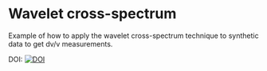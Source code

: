 # Wavelet cross-spectrum
Example of how to apply the wavelet cross-spectrum technique to synthetic data to get dv/v measurements.

DOI: [![DOI](https://zenodo.org/badge/161083755.svg)](https://zenodo.org/badge/latestdoi/161083755)
